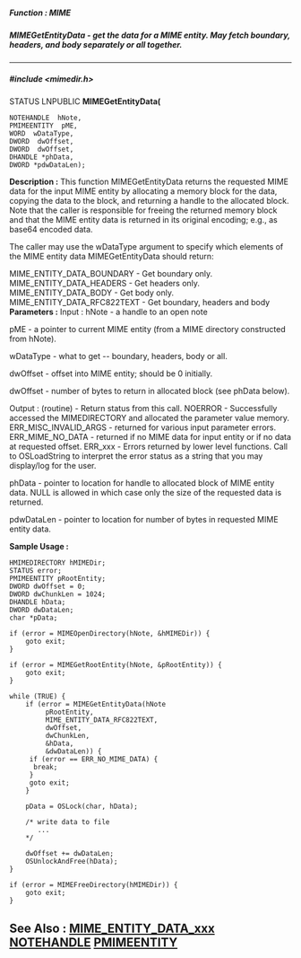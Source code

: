 ##### Function : MIME
##### MIMEGetEntityData - get the data for a MIME entity.  May fetch boundary, headers, and body separately or all together.

---
##### #include <mimedir.h>
STATUS LNPUBLIC **MIMEGetEntityData(**

	NOTEHANDLE  hNote,
	PMIMEENTITY  pME,
	WORD  wDataType,
	DWORD  dwOffset,
	DWORD  dwOffset,
	DHANDLE *phData,
	DWORD *pdwDataLen);
**Description :**
This function MIMEGetEntityData returns the requested MIME data for the input 
MIME entity by allocating a memory block for the data, copying the data to the 
block, and returning a handle to the allocated block.  Note that the caller is 
responsible for freeing the returned memory block and that the MIME entity data 
is returned in its original encoding; e.g., as base64 encoded data.

The caller may use the wDataType argument to specify which elements of the MIME 
entity data MIMEGetEntityData should return:

MIME_ENTITY_DATA_BOUNDARY - Get boundary only.
MIME_ENTITY_DATA_HEADERS - Get headers only.
MIME_ENTITY_DATA_BODY - Get body only.
MIME_ENTITY_DATA_RFC822TEXT - Get boundary, headers and body
**Parameters :**
Input :
hNote  -  a handle to an open note

pME  -  a pointer to current MIME entity (from a MIME directory constructed from hNote).

wDataType  -  what to get -- boundary, headers, body or all.

dwOffset  -  offset into MIME entity; should be 0 initially.

dwOffset  -  number of bytes to return in allocated block (see phData below).

Output :
(routine)  -  Return status from this call.
	NOERROR - Successfully accessed the MIMEDIRECTORY and allocated the parameter value memory.
	ERR_MISC_INVALID_ARGS - returned for various input parameter errors.
	ERR_MIME_NO_DATA - returned if no MIME data for input entity or if no data at requested offset.
	ERR_xxx - Errors returned by lower level functions.  Call to OSLoadString to interpret the error status as a string that you may display/log for the user.



phData  -  pointer to location for handle to allocated block of MIME entity data.  NULL is allowed in which case only the size of the requested data is returned.

pdwDataLen  -  pointer to location for number of bytes in requested MIME entity data.

**Sample Usage :**
```
HMIMEDIRECTORY hMIMEDir;
STATUS error;
PMIMEENTITY pRootEntity;
DWORD dwOffset = 0;
DWORD dwChunkLen = 1024;
DHANDLE hData;
DWORD dwDataLen;
char *pData;

if (error = MIMEOpenDirectory(hNote, &hMIMEDir)) {
	goto exit;
}

if (error = MIMEGetRootEntity(hNote, &pRootEntity)) {
	goto exit;
}

while (TRUE) {
	if (error = MIMEGetEntityData(hNote
	     pRootEntity,
	     MIME_ENTITY_DATA_RFC822TEXT,
	     dwOffset,
	     dwChunkLen,
	     &hData,
	     &dwDataLen)) {
	 if (error == ERR_NO_MIME_DATA) {
	  break;
	 }
	 goto exit;
	}

	pData = OSLock(char, hData);

	/* write data to file
	   ...
	*/

	dwOffset += dwDataLen;
	OSUnlockAndFree(hData);
}

if (error = MIMEFreeDirectory(hMIMEDir)) {
	goto exit;
}

```
**See Also :**
[MIME_ENTITY_DATA_xxx](D:/md_files/MIME_ENTITY_DATA_xxx.md)
[NOTEHANDLE](D:/md_files/NOTEHANDLE.md)
[PMIMEENTITY](D:/md_files/PMIMEENTITY.md)
---
